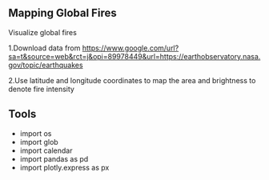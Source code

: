 ## Mapping Global Fires 

  Visualize global fires 


   1.Download data from https://www.google.com/url?sa=t&source=web&rct=j&opi=89978449&url=https://earthobservatory.nasa.gov/topic/earthquakes

   2.Use latitude and longitude coordinates to map the area and brightness to denote fire intensity

## Tools

   - import os
   - import glob
   - import calendar
   - import pandas as pd
   - import plotly.express as px

